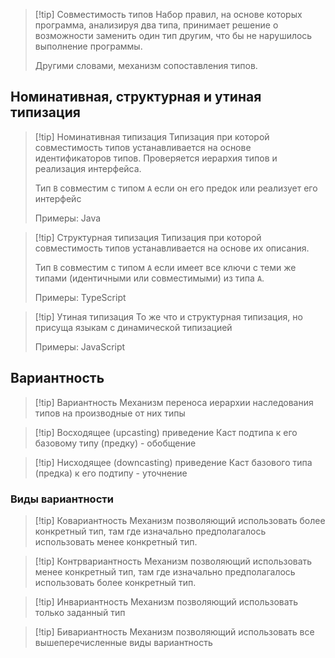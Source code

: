 >[!tip] Совместимость типов
>Набор правил, на основе которых программа, анализируя два типа, принимает решение о возможности заменить один тип другим, что бы не нарушилось выполнение программы. 
>
>Другими словами, механизм сопоставления типов.

## Номинативная, структурная и утиная типизация

>[!tip] Номинативная типизация
>Типизация при которой совместимость типов устанавливается на основе идентификаторов типов. Проверяется иерархия типов и реализация интерфейса.
>
>Тип `B` совместим с типом `A` если он его предок или реализует его интерфейс
>
>Примеры: Java

>[!tip] Структурная типизация
>Типизация при которой совместимость типов устанавливается на основе их описания.
>
>Тип `B` совместим с типом `А` если имеет все ключи с теми же типами (идентичными или совместимыми) из типа `А`.
>
>Примеры: TypeScript

>[!tip] Утиная типизация
>То же что и структурная типизация, но присуща языкам с динамической типизацией
>
>Примеры: JavaScript

## Вариантность

>[!tip] Вариантность
>Механизм переноса иерархии наследования типов на производные от них типы

>[!tip] Восходящее (upcasting) приведение
>Каст подтипа к его базовому типу (предку) - обобщение

>[!tip] Нисходящее (downcasting) приведение
>Каст базового типа (предка) к его подтипу - уточнение

### Виды вариантности

>[!tip] Ковариантность
>Механизм позволяющий использовать более конкретный тип, там где изначально предполагалось использовать менее конкретный тип.

>[!tip] Контрвариантность
>Механизм позволяющий использовать менее конкретный тип, там где изначально предполагалось использовать более конкретный тип.

>[!tip] Инвариантность
>Механизм позволяющий использовать только заданный тип

>[!tip] Бивариантность
>Механизм позволяющий использовать все вышеперечисленные виды вариантность


